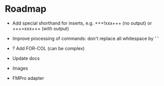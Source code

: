 # Roadmap

* Add special shorthand for inserts, e.g. +++!xxx+++ (no output) or +++=xxx+++ (with output)
* Improve processing of commands: don't replace all whitespace by ' '
* ? Add FOR-COL (can be complex)
* Update docs

* Images
* FMPro adapter
